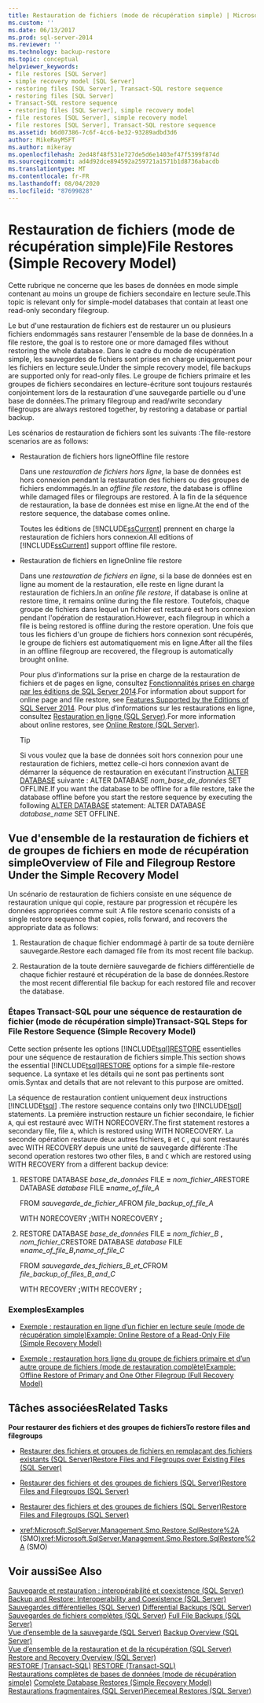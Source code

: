 ```yaml
---
title: Restauration de fichiers (mode de récupération simple) | Microsoft Docs
ms.custom: ''
ms.date: 06/13/2017
ms.prod: sql-server-2014
ms.reviewer: ''
ms.technology: backup-restore
ms.topic: conceptual
helpviewer_keywords:
- file restores [SQL Server]
- simple recovery model [SQL Server]
- restoring files [SQL Server], Transact-SQL restore sequence
- restoring files [SQL Server]
- Transact-SQL restore sequence
- restoring files [SQL Server], simple recovery model
- file restores [SQL Server], simple recovery model
- file restores [SQL Server], Transact-SQL restore sequence
ms.assetid: b6d07386-7c6f-4cc6-be32-93289adbd3d6
author: MikeRayMSFT
ms.author: mikeray
ms.openlocfilehash: 2ed48f48f531e727de5d6e1403ef47f5399f874d
ms.sourcegitcommit: ad4d92dce894592a259721a1571b1d8736abacdb
ms.translationtype: MT
ms.contentlocale: fr-FR
ms.lasthandoff: 08/04/2020
ms.locfileid: "87699828"
---
```

# <a name="file-restores-simple-recovery-model"></a><span data-ttu-id="fa9ff-102">Restauration de fichiers (mode de récupération simple)</span><span class="sxs-lookup"><span data-stu-id="fa9ff-102">File Restores (Simple Recovery Model)</span></span>
  <span data-ttu-id="fa9ff-103">Cette rubrique ne concerne que les bases de données en mode simple contenant au moins un groupe de fichiers secondaire en lecture seule.</span><span class="sxs-lookup"><span data-stu-id="fa9ff-103">This topic is relevant only for simple-model databases that contain at least one read-only secondary filegroup.</span></span>  
  
 <span data-ttu-id="fa9ff-104">Le but d'une restauration de fichiers est de restaurer un ou plusieurs fichiers endommagés sans restaurer l'ensemble de la base de données.</span><span class="sxs-lookup"><span data-stu-id="fa9ff-104">In a file restore, the goal is to restore one or more damaged files without restoring the whole database.</span></span> <span data-ttu-id="fa9ff-105">Dans le cadre du mode de récupération simple, les sauvegardes de fichiers sont prises en charge uniquement pour les fichiers en lecture seule.</span><span class="sxs-lookup"><span data-stu-id="fa9ff-105">Under the simple recovery model, file backups are supported only for read-only files.</span></span> <span data-ttu-id="fa9ff-106">Le groupe de fichiers primaire et les groupes de fichiers secondaires en lecture-écriture sont toujours restaurés conjointement lors de la restauration d'une sauvegarde partielle ou d'une base de données.</span><span class="sxs-lookup"><span data-stu-id="fa9ff-106">The primary filegroup and read/write secondary filegroups are always restored together, by restoring a database or partial backup.</span></span>  
  
 <span data-ttu-id="fa9ff-107">Les scénarios de restauration de fichiers sont les suivants :</span><span class="sxs-lookup"><span data-stu-id="fa9ff-107">The file-restore scenarios are as follows:</span></span>  
  
-   <span data-ttu-id="fa9ff-108">Restauration de fichiers hors ligne</span><span class="sxs-lookup"><span data-stu-id="fa9ff-108">Offline file restore</span></span>  
  
     <span data-ttu-id="fa9ff-109">Dans une *restauration de fichiers hors ligne*, la base de données est hors connexion pendant la restauration des fichiers ou des groupes de fichiers endommagés.</span><span class="sxs-lookup"><span data-stu-id="fa9ff-109">In an *offline file restore*, the database is offline while damaged files or filegroups are restored.</span></span> <span data-ttu-id="fa9ff-110">À la fin de la séquence de restauration, la base de données est mise en ligne.</span><span class="sxs-lookup"><span data-stu-id="fa9ff-110">At the end of the restore sequence, the database comes online.</span></span>  
  
     <span data-ttu-id="fa9ff-111">Toutes les éditions de [!INCLUDE[ssCurrent](../../includes/sscurrent-md.md)] prennent en charge la restauration de fichiers hors connexion.</span><span class="sxs-lookup"><span data-stu-id="fa9ff-111">All editions of [!INCLUDE[ssCurrent](../../includes/sscurrent-md.md)] support offline file restore.</span></span>  
  
-   <span data-ttu-id="fa9ff-112">Restauration de fichiers en ligne</span><span class="sxs-lookup"><span data-stu-id="fa9ff-112">Online file restore</span></span>  
  
     <span data-ttu-id="fa9ff-113">Dans une *restauration de fichiers en ligne*, si la base de données est en ligne au moment de la restauration, elle reste en ligne durant la restauration de fichiers.</span><span class="sxs-lookup"><span data-stu-id="fa9ff-113">In an *online file restore*, if database is online at restore time, it remains online during the file restore.</span></span> <span data-ttu-id="fa9ff-114">Toutefois, chaque groupe de fichiers dans lequel un fichier est restauré est hors connexion pendant l'opération de restauration.</span><span class="sxs-lookup"><span data-stu-id="fa9ff-114">However, each filegroup in which a file is being restored is offline during the restore operation.</span></span> <span data-ttu-id="fa9ff-115">Une fois que tous les fichiers d'un groupe de fichiers hors connexion sont récupérés, le groupe de fichiers est automatiquement mis en ligne.</span><span class="sxs-lookup"><span data-stu-id="fa9ff-115">After all the files in an offline filegroup are recovered, the filegroup is automatically brought online.</span></span>  
  
     <span data-ttu-id="fa9ff-116">Pour plus d’informations sur la prise en charge de la restauration de fichiers et de pages en ligne, consultez [Fonctionnalités prises en charge par les éditions de SQL Server 2014](../../getting-started/features-supported-by-the-editions-of-sql-server-2014.md).</span><span class="sxs-lookup"><span data-stu-id="fa9ff-116">For information about support for online page and file restore, see [Features Supported by the Editions of SQL Server 2014](../../getting-started/features-supported-by-the-editions-of-sql-server-2014.md).</span></span> <span data-ttu-id="fa9ff-117">Pour plus d’informations sur les restaurations en ligne, consultez [Restauration en ligne &#40;SQL Server&#41;](online-restore-sql-server.md).</span><span class="sxs-lookup"><span data-stu-id="fa9ff-117">For more information about online restores, see [Online Restore &#40;SQL Server&#41;](online-restore-sql-server.md).</span></span>  
  
    > [!TIP]  
    >  <span data-ttu-id="fa9ff-118">Si vous voulez que la base de données soit hors connexion pour une restauration de fichiers, mettez celle-ci hors connexion avant de démarrer la séquence de restauration en exécutant l’instruction [ALTER DATABASE](/sql/t-sql/statements/alter-database-transact-sql-set-options) suivante : ALTER DATABASE *nom_base_de_données* SET OFFLINE.</span><span class="sxs-lookup"><span data-stu-id="fa9ff-118">If you want the database to be offline for a file restore, take the database offline before you start the restore sequence by executing the following [ALTER DATABASE](/sql/t-sql/statements/alter-database-transact-sql-set-options) statement: ALTER DATABASE *database_name* SET OFFLINE.</span></span>  
  

  
##  <a name="overview-of-file-and-filegroup-restore-under-the-simple-recovery-model"></a><a name="Overview"></a> <span data-ttu-id="fa9ff-119">Vue d'ensemble de la restauration de fichiers et de groupes de fichiers en mode de récupération simple</span><span class="sxs-lookup"><span data-stu-id="fa9ff-119">Overview of File and Filegroup Restore Under the Simple Recovery Model</span></span>  
 <span data-ttu-id="fa9ff-120">Un scénario de restauration de fichiers consiste en une séquence de restauration unique qui copie, restaure par progression et récupère les données appropriées comme suit :</span><span class="sxs-lookup"><span data-stu-id="fa9ff-120">A file restore scenario consists of a single restore sequence that copies, rolls forward, and recovers the appropriate data as follows:</span></span>  
  
1.  <span data-ttu-id="fa9ff-121">Restauration de chaque fichier endommagé à partir de sa toute dernière sauvegarde.</span><span class="sxs-lookup"><span data-stu-id="fa9ff-121">Restore each damaged file from its most recent file backup.</span></span>  
  
2.  <span data-ttu-id="fa9ff-122">Restauration de la toute dernière sauvegarde de fichiers différentielle de chaque fichier restauré et récupération de la base de données.</span><span class="sxs-lookup"><span data-stu-id="fa9ff-122">Restore the most recent differential file backup for each restored file and recover the database.</span></span>  
  
### <a name="transact-sql-steps-for-file-restore-sequence-simple-recovery-model"></a><span data-ttu-id="fa9ff-123">Étapes Transact-SQL pour une séquence de restauration de fichier (mode de récupération simple)</span><span class="sxs-lookup"><span data-stu-id="fa9ff-123">Transact-SQL Steps for File Restore Sequence (Simple Recovery Model)</span></span>  
 <span data-ttu-id="fa9ff-124">Cette section présente les options [!INCLUDE[tsql](../../../includes/tsql-md.md)][RESTORE](/sql/t-sql/statements/restore-statements-transact-sql) essentielles pour une séquence de restauration de fichiers simple.</span><span class="sxs-lookup"><span data-stu-id="fa9ff-124">This section shows the essential [!INCLUDE[tsql](../../../includes/tsql-md.md)][RESTORE](/sql/t-sql/statements/restore-statements-transact-sql) options for a simple file-restore sequence.</span></span> <span data-ttu-id="fa9ff-125">La syntaxe et les détails qui ne sont pas pertinents sont omis.</span><span class="sxs-lookup"><span data-stu-id="fa9ff-125">Syntax and details that are not relevant to this purpose are omitted.</span></span>  
  
 <span data-ttu-id="fa9ff-126">La séquence de restauration contient uniquement deux instructions [!INCLUDE[tsql](../../../includes/tsql-md.md)] .</span><span class="sxs-lookup"><span data-stu-id="fa9ff-126">The restore sequence contains only two [!INCLUDE[tsql](../../../includes/tsql-md.md)] statements.</span></span> <span data-ttu-id="fa9ff-127">La première instruction restaure un fichier secondaire, le fichier `A`, qui est restauré avec WITH NORECOVERY.</span><span class="sxs-lookup"><span data-stu-id="fa9ff-127">The first statement restores a secondary file, file `A`, which is restored using WITH NORECOVERY.</span></span> <span data-ttu-id="fa9ff-128">La seconde opération restaure deux autres fichiers, `B` et `C` , qui sont restaurés avec WITH RECOVERY depuis une unité de sauvegarde différente :</span><span class="sxs-lookup"><span data-stu-id="fa9ff-128">The second operation restores two other files, `B` and `C` which are restored using WITH RECOVERY from a different backup device:</span></span>  
  
1.  <span data-ttu-id="fa9ff-129">RESTORE DATABASE *base_de_données* FILE **=** _nom_fichier_A_</span><span class="sxs-lookup"><span data-stu-id="fa9ff-129">RESTORE DATABASE *database* FILE **=**_name_of_file_A_</span></span>  
  
     <span data-ttu-id="fa9ff-130">FROM *sauvegarde_de_fichier_A*</span><span class="sxs-lookup"><span data-stu-id="fa9ff-130">FROM *file_backup_of_file_A*</span></span>  
  
     <span data-ttu-id="fa9ff-131">WITH NORECOVERY **;**</span><span class="sxs-lookup"><span data-stu-id="fa9ff-131">WITH NORECOVERY **;**</span></span>  
  
2.  <span data-ttu-id="fa9ff-132">RESTORE DATABASE *base_de_données* FILE **=** _nom_fichier_B_ **,** _nom_fichier_C_</span><span class="sxs-lookup"><span data-stu-id="fa9ff-132">RESTORE DATABASE *database* FILE **=**_name_of_file_B_**,**_name_of_file_C_</span></span>  
  
     <span data-ttu-id="fa9ff-133">FROM *sauvegarde_des_fichiers_B_et_C*</span><span class="sxs-lookup"><span data-stu-id="fa9ff-133">FROM *file_backup_of_files_B_and_C*</span></span>  
  
     <span data-ttu-id="fa9ff-134">WITH RECOVERY **;**</span><span class="sxs-lookup"><span data-stu-id="fa9ff-134">WITH RECOVERY **;**</span></span>  
  
### <a name="examples"></a><span data-ttu-id="fa9ff-135">Exemples</span><span class="sxs-lookup"><span data-stu-id="fa9ff-135">Examples</span></span>  
  
-   [<span data-ttu-id="fa9ff-136">Exemple : restauration en ligne d’un fichier en lecture seule &#40;mode de récupération simple&#41;</span><span class="sxs-lookup"><span data-stu-id="fa9ff-136">Example: Online Restore of a Read-Only File &#40;Simple Recovery Model&#41;</span></span>](example-online-restore-of-a-read-only-file-simple-recovery-model.md)  
  
-   [<span data-ttu-id="fa9ff-137">Exemple : restauration hors ligne du groupe de fichiers primaire et d’un autre groupe de fichiers &#40;mode de restauration complète&#41;</span><span class="sxs-lookup"><span data-stu-id="fa9ff-137">Example: Offline Restore of Primary and One Other Filegroup &#40;Full Recovery Model&#41;</span></span>](example-offline-restore-of-primary-and-one-other-filegroup-full-recovery-model.md)  
  
 
  
##  <a name="related-tasks"></a><a name="RelatedTasks"></a> <span data-ttu-id="fa9ff-138">Tâches associées</span><span class="sxs-lookup"><span data-stu-id="fa9ff-138">Related Tasks</span></span>  
 <span data-ttu-id="fa9ff-139">**Pour restaurer des fichiers et des groupes de fichiers**</span><span class="sxs-lookup"><span data-stu-id="fa9ff-139">**To restore files and filegroups**</span></span>  
  
-   [<span data-ttu-id="fa9ff-140">Restaurer des fichiers et groupes de fichiers en remplaçant des fichiers existants &#40;SQL Server&#41;</span><span class="sxs-lookup"><span data-stu-id="fa9ff-140">Restore Files and Filegroups over Existing Files &#40;SQL Server&#41;</span></span>](restore-files-and-filegroups-over-existing-files-sql-server.md)  
  
-   [<span data-ttu-id="fa9ff-141">Restaurer des fichiers et des groupes de fichiers &#40;SQL Server&#41;</span><span class="sxs-lookup"><span data-stu-id="fa9ff-141">Restore Files and Filegroups &#40;SQL Server&#41;</span></span>](restore-files-and-filegroups-sql-server.md)  
  
-   [<span data-ttu-id="fa9ff-142">Restaurer des fichiers et des groupes de fichiers &#40;SQL Server&#41;</span><span class="sxs-lookup"><span data-stu-id="fa9ff-142">Restore Files and Filegroups &#40;SQL Server&#41;</span></span>](restore-files-and-filegroups-sql-server.md)  
  
-   <span data-ttu-id="fa9ff-143"><xref:Microsoft.SqlServer.Management.Smo.Restore.SqlRestore%2A> (SMO)</span><span class="sxs-lookup"><span data-stu-id="fa9ff-143"><xref:Microsoft.SqlServer.Management.Smo.Restore.SqlRestore%2A> (SMO)</span></span>  
  
  
  
## <a name="see-also"></a><span data-ttu-id="fa9ff-144">Voir aussi</span><span class="sxs-lookup"><span data-stu-id="fa9ff-144">See Also</span></span>  
 <span data-ttu-id="fa9ff-145">[Sauvegarde et restauration : interopérabilité et coexistence &#40;SQL Server&#41;](backup-and-restore-interoperability-and-coexistence-sql-server.md) </span><span class="sxs-lookup"><span data-stu-id="fa9ff-145">[Backup and Restore: Interoperability and Coexistence &#40;SQL Server&#41;](backup-and-restore-interoperability-and-coexistence-sql-server.md) </span></span>  
 <span data-ttu-id="fa9ff-146">[Sauvegardes différentielles &#40;SQL Server&#41;](differential-backups-sql-server.md) </span><span class="sxs-lookup"><span data-stu-id="fa9ff-146">[Differential Backups &#40;SQL Server&#41;](differential-backups-sql-server.md) </span></span>  
 <span data-ttu-id="fa9ff-147">[Sauvegardes de fichiers complètes &#40;SQL Server&#41;](full-file-backups-sql-server.md) </span><span class="sxs-lookup"><span data-stu-id="fa9ff-147">[Full File Backups &#40;SQL Server&#41;](full-file-backups-sql-server.md) </span></span>  
 <span data-ttu-id="fa9ff-148">[Vue d’ensemble de la sauvegarde &#40;SQL Server&#41;](backup-overview-sql-server.md) </span><span class="sxs-lookup"><span data-stu-id="fa9ff-148">[Backup Overview &#40;SQL Server&#41;](backup-overview-sql-server.md) </span></span>  
 <span data-ttu-id="fa9ff-149">[Vue d’ensemble de la restauration et de la récupération &#40;SQL Server&#41;](restore-and-recovery-overview-sql-server.md) </span><span class="sxs-lookup"><span data-stu-id="fa9ff-149">[Restore and Recovery Overview &#40;SQL Server&#41;](restore-and-recovery-overview-sql-server.md) </span></span>  
 <span data-ttu-id="fa9ff-150">[RESTORE &#40;Transact-SQL&#41;](/sql/t-sql/statements/restore-statements-transact-sql) </span><span class="sxs-lookup"><span data-stu-id="fa9ff-150">[RESTORE &#40;Transact-SQL&#41;](/sql/t-sql/statements/restore-statements-transact-sql) </span></span>  
 <span data-ttu-id="fa9ff-151">[Restaurations complètes de bases de données &#40;mode de récupération simple&#41;](complete-database-restores-simple-recovery-model.md) </span><span class="sxs-lookup"><span data-stu-id="fa9ff-151">[Complete Database Restores &#40;Simple Recovery Model&#41;](complete-database-restores-simple-recovery-model.md) </span></span>  
 [<span data-ttu-id="fa9ff-152">Restaurations fragmentaires &#40;SQL Server&#41;</span><span class="sxs-lookup"><span data-stu-id="fa9ff-152">Piecemeal Restores &#40;SQL Server&#41;</span></span>](piecemeal-restores-sql-server.md)  
  
  
